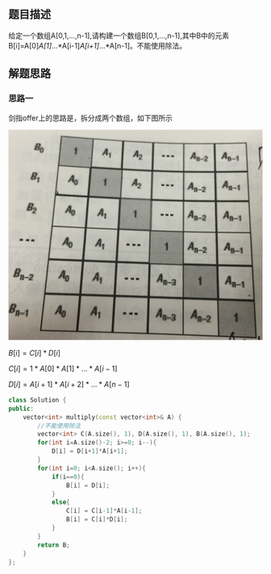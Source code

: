 ## 题目描述

给定一个数组A[0,1,...,n-1],请构建一个数组B[0,1,...,n-1],其中B中的元素B[i]=A[0]*A[1]*...*A[i-1]*A[i+1]*...*A[n-1]。不能使用除法。 

## 解题思路

### 思路一

剑指offer上的思路是，拆分成两个数组，如下图所示

![构建乘积数组1](imgs/构建乘积数组1.jpg)

$B[i] = C[i] * D[i]$

$C[i] = 1*A[0]*A[1]*...*A[i-1]$

$D[i] = A[i+1]*A[i+2]*...*A[n-1]$

```cpp
class Solution {
public:
    vector<int> multiply(const vector<int>& A) {
        //不能使用除法
        vector<int> C(A.size(), 1), D(A.size(), 1), B(A.size(), 1);
        for(int i=A.size()-2; i>=0; i--){
            D[i] = D[i+1]*A[i+1];
        }
        for(int i=0; i<A.size(); i++){
            if(i==0){
                B[i] = D[i];
            }
            else{
                C[i] = C[i-1]*A[i-1];
                B[i] = C[i]*D[i];
            }
        }
        return B;
    }
};
```

